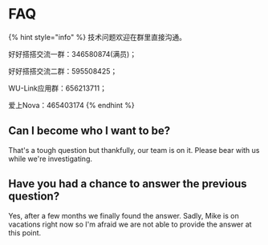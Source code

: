 # FAQ

{% hint style="info" %}
技术问题欢迎在群里直接沟通。

好好搭搭交流一群：346580874\(满员\)；

好好搭搭交流二群：595508425；

WU-Link应用群：656213711；

爱上Nova：465403174
{% endhint %}

## Can I become who I want to be?

That's a tough question but thankfully, our team is on it. Please bear with us while we're investigating.

## Have you had a chance to answer the previous question?

Yes, after a few months we finally found the answer. Sadly, Mike is on vacations right now so I'm afraid we are not able to provide the answer at this point.




